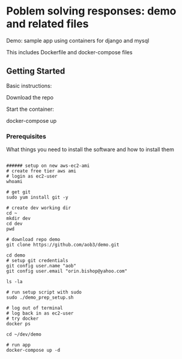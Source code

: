 # Poblem solving responses: demo and related files

Demo: sample app using containers for django and mysql

This includes Dockerfile and docker-compose files

## Getting Started

Basic instructions:

Download the repo

Start the container:

docker-compose up


### Prerequisites

What things you need to install the software and how to install them

```

###### setup on new aws-ec2-ami
# create free tier aws ami
# login as ec2-user
whoami

# get git
sudo yum install git -y

# create dev working dir
cd ~
mkdir dev
cd dev
pwd

# download repo demo
git clone https://github.com/aob3/demo.git

cd demo
# setup git credentials
git config user.name "aob"
git config user.email "orin.bishop@yahoo.com"

ls -la

# run setup script with sudo 
sudo ./demo_prep_setup.sh

# log out of terminal 
# log back in as ec2-user
# try docker
docker ps

cd ~/dev/demo

# run app
docker-compose up -d

```
